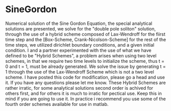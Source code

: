 # SineGordon
Numerical solution of the Sine Gordon Equation, the special analytical solutions are presented, 
we solve for the "double pole soliton" solution, through the use of a hybrid scheme composed of 
Lax-Wendroff for the fiirst time step and the [Box-Scheme, Crank-Nicolson-Scheme] for the rest of the time steps, we utilized 
dirichlet boundary conditions, and a given initial condition. I and a partner experimented with the use of what 
we have defined to be "Hybrid Schemes", a problem arises when using two level schemes, in that we require two time levels to 
initialize the scheme, thus t = 0 and  t = 1, must be already generated. We solve the issue by generating t = 1 through the use of
the Lax-Wendroff Scheme which is not a two level scheme. I have posted this code for modification, please go a head and use it. If you
have any questions please let me know. These Hybrid Schemes are rather irratic, for some analytical solutions second order is achived for 
others first, and for others it is much to irratic for pectical use. Keep this in mind if you are going to use it. In practice i recommend 
you use some of the fourth order schemes available for use in matlab.

